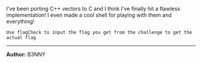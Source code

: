 I've been porting C++ vectors to C and I think I've finally hit a flawless implementation! I even made a cool shell for playing with them and everything!

`Use flagCheck to input the flag you get from the challenge to get the actual flag`

---
**Author:** B3NNY
